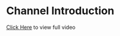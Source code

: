 # Channel Introduction

[Click Here](https://youtu.be/jG9B9l7DLaw?si=hEdfYFcMDCuop2cY) to view full video
